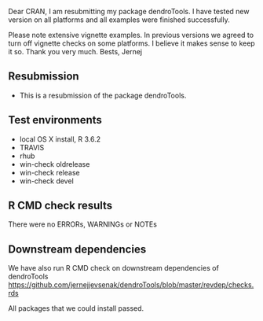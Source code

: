 Dear CRAN, 
I am resubmitting my package dendroTools. I have tested new version on all platforms and all examples were finished successfully. 

Please note extensive vignette examples. In previous versions we agreed to turn off vignette checks on some platforms. I believe it makes sense to keep it so. Thank you very much.
Bests,
Jernej 


##  Resubmission
* This is a resubmission of the package dendroTools.

## Test environments
* local OS X install, R 3.6.2
* TRAVIS
* rhub
* win-check oldrelease
* win-check release
* win-check devel

## R CMD check results
There were no ERRORs, WARNINGs or NOTEs

## Downstream dependencies
We have also run R CMD check on downstream dependencies of dendroTools
https://github.com/jernejjevsenak/dendroTools/blob/master/revdep/checks.rds

All packages that we could install passed. 

